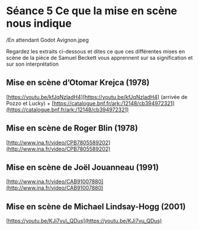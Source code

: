 # Séance 5 Ce que la mise en scène nous indique

/En attendant Godot Avignon.jpeg

Regardez les extraits ci-dessous et dites ce que ces différentes mises en scène de la pièce de Samuel Beckett vous apprennent sur sa signification et sur son interprétation 

## Mise en scène d’Otomar Krejca (1978)
[https://youtu.be/kfJqNzladH4](https://youtu.be/kfJqNzladH4) (arrivée de Pozzo et Lucky) + [https://catalogue.bnf.fr/ark:/12148/cb394972321](https://catalogue.bnf.fr/ark:/12148/cb394972321)

## Mise en scène de Roger Blin (1978)
[http://www.ina.fr/video/CPB7805589202](http://www.ina.fr/video/CPB7805589202)

## Mise en scène de Joël Jouanneau (1991)
[http://www.ina.fr/video/CAB91007880](http://www.ina.fr/video/CAB91007880)

## Mise en scène de Michael Lindsay-Hogg (2001)
[https://youtu.be/KJi7vu\_QDus](https://youtu.be/KJi7vu_QDus)